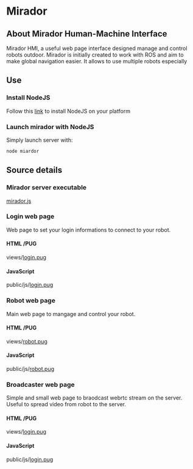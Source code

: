 # Mirador

## About Mirador Human-Machine Interface

Mirador HMI, a useful web page interface designed manage and control robots outdoor. Mirador is initially created to work with ROS and aim to make global navigation easier. It allows to use multiple robots especially

## Use

### Install NodeJS

Follow this [link](https://nodejs.dev/en/learn/how-to-install-nodejs/) to install NodeJS on your platform

### Launch mirador with NodeJS

Simply launch server with:
```bash
node miardor
```

## Source details

### Mirador server executable

[mirador.js](mirador.js)

### Login web page

Web page to set your login informations to connect to your robot.

#### HTML /PUG
views/[login.pug](views/login.pug)

#### JavaScript
public/js/[login.pug](public/js/login.js)

### Robot web page

Main web page to mangage and control your robot.

#### HTML /PUG
views/[robot.pug](views/robot.pug)

#### JavaScript
public/js/[robot.pug](public/js/robot.js)

### Broadcaster web page

Simple and small web page to braodcast webrtc stream on the server. Useful to spread video from robot to the server.

#### HTML /PUG
views/[login.pug](views/broadcaster.pug)

#### JavaScript
public/js/[login.pug](public/js/broadcaster.js)
